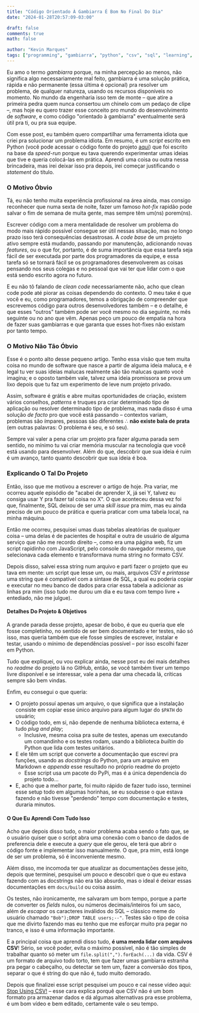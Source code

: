 ```yaml
---
title: "Código Orientado À Gambiarra É Bom No Final Do Dia"
date: "2024-01-28T20:57:09-03:00"

draft: false
comments: true
math: false

author: "Kevin Marques"
tags: ["programming", "gambiarra", "python", "csv", "sql", "learning", "script", "project"]
---
```


Eu amo o termo *gambiarra* porque, na minha percepção ao menos, não significa algo necessariamente mal feito, gambiarra é uma solução prática, rápida e não permanente (essa última é opcional) pra resolver um problema, de qualquer natureza, usando os recursos disponíveis no momento. No mundo da engenharia isso tem de monte – que atire a primeira pedra quem nunca consertou um chinelo com um pedaço de clipe –, mas hoje eu quero trazer esse conceito pro mundo do desenvolvimento de *software*, e como código "orientado à gambiarra" eventualmente será útil pra ti, ou pra sua equipe.

Com esse post, eu também quero compartilhar uma ferramenta idiota que criei pra solucionar um problema idiota. Em resumo, é um *script* escrito em Python (você pode acessar o código fonte do projeto [aqui](https://github.com/kevinmarquesp/csv_to_sql)) que foi escrito na base da *speed-run* porque eu tava querendo experimentar umas ideias que tive e queria colocá-las em prática. Aprendi uma coisa ou outra nessa brincadeira, mas irei deixar isso pra depois, irei começar justificando o *statement* do título.
### O Motivo Óbvio
Tá, eu não tenho muita experiência profissional na área ainda, mas consigo reconhecer que numa sexta de noite, fazer um famoso *hot-fix* rapidão pode salvar o fim de semana de muita gente, mas sempre têm um(ns) porem(ns).

Escrever código com a mera mentalidade de resolver um problema do modo mais rápido possível consegue ser útil nessas situação, mas no longo prazo isso terá consequências desastrosas. A *code base* de um projeto ativo sempre está mudando, passando por manutenção, adicionando novas *features*, ou o que for, portanto, é de suma importância que essa tarefa seja fácil de ser executada por parte dos programadores da equipe, e essa tarefa só se tornará fácil se os programadores desenvolverem as coisas pensando nos seus colegas e no pessoal que vai ter que lidar com o que está sendo escrito agora no futuro.

E eu não tô falando de *clean code* necessariamente não, acho que clean code pode até piorar as coisas dependendo do contexto. O meu take é que você e eu, como programadores, temos a obrigação de compreender que escrevemos código para outros desenvolvedores também – e o detalhe, é que esses "outros" também pode ser você mesmo no dia seguinte, no mês seguinte ou no ano que vêm. Apenas peço um pouco de empatia na hora de fazer suas gambiarras e que garanta que esses hot-fixes não existam por tanto tempo.
### O Motivo Não Tão Óbvio
Esse é o ponto alto desse pequeno artigo. Tenho essa visão que tem muita coisa no mundo de software que nasce a partir de alguma ideia maluca, e é legal tu ver suas ideias malucas realmente são tão malucas quanto você imagina; e o oposto também vale, talvez uma ideia promissora se prova um lixo depois que tu faz um experimento de leve num projeto privado.

Assim, software é grátis e abre muitas oportunidades de criação, existem vários conselhos, *patterns* e truques pra criar determinado tipo de aplicação ou resolver determinado tipo de problema, mas nada disso é uma solução *de facto* pro que você está passando – contextos variam, problemas são ímpares, pessoas são diferentes $\therefore$ **não existe bala de prata** (em outras palavras: O problema é seu, e só seu).

Sempre vai valer a pena criar um projeto pra fazer alguma parada sem sentido, no mínimo tu vai criar memória muscular na tecnologia que você está usando para desenvolver. Além do que, descobrir que sua ideia é ruim é um avanço, tanto quanto descobrir que sua ideia é boa.
### Explicando O Tal Do Projeto
Então, isso que me motivou a escrever o artigo de hoje. Pra variar, me ocorreu aquele episódio de "acabei de aprender X, já sei Y, talvez eu consiga usar Y pra fazer tal coisa no X". O que aconteceu dessa vez foi que, finalmente, SQL deixou de ser uma *skill issue* pra mim, mas eu ainda preciso de um pouco de prática e queria praticar com uma tabela local, na minha máquina.

Então me ocorreu, pesquisei umas duas tabelas aleatórias de qualquer coisa – uma delas é de pacientes de hospital e outra de usuário de alguma serviço que não me recordo direito –, como era uma página web, fiz um script rapidinho com JavaScript, pelo console do navegador mesmo, que selecionava cada elemento e transformava numa string no formato CSV.

Depois disso, salvei essa string num arquivo e parti fazer o projeto que eu tava em mente: um script que lesse um, ou mais, arquivos CSV e *printasse* uma string que é compatível com a sintaxe de SQL, a qual eu poderia copiar e executar no meu banco de dados para criar essa tabela a adicionar as linhas pra mim (isso tudo me durou um dia e eu tava com tempo livre + entediado, não me julgue).
#### Detalhes Do Projeto & Objetivos
A grande parada desse projeto, apesar de bobo, é que eu queria que ele fosse completinho, no sentido de ser bem documentado e ter testes, não só isso, mas queria também que ele fosse simples de escrever, instalar e testar, usando o mínimo de dependências possível – por isso escolhi fazer em Python.

Tudo que expliquei, ou vou explicar ainda, nesse post eu dei mais detalhes no *readme* do projeto lá no GitHub, então, se você também tiver um tempo livre disponível e se interessar, vale a pena dar uma checada lá, críticas sempre são bem vindas.

Enfim, eu consegui o que queria:
+ O projeto possuí apenas um arquivo, o que significa que a instalação consiste em copiar esse único arquivo para algum lugar do `$PATH` do usuário;
+ O código todo, em si, não depende de nenhuma biblioteca externa, é tudo *plug and play*;
	+ Inclusive, mesma coisa pra suite de testes, apenas um executando um comandinho e os testes rodam, usando a biblioteca *builtin* do Python que lida com testes unitários.
+ E ele têm um script que converte a documentação que escrevi pra funções, usando as *docstrings* do Python, para um arquivo em Markdown e *appenda* esse resultado no próprio readme do projeto
	+ Esse script usa um pacote do PyPi, mas é a única dependencia do projeto todo…
+ E, acho que a melhor parte, foi muito rápido de fazer tudo isso, terminei esse setup todo em algumas horinhas, se eu soubesse o que estava fazendo e não tivesse "perdendo" tempo com documentação e testes, duraria minutos.
#### O Que Eu Aprendi Com Tudo Isso
Acho que depois disso tudo, o maior problema acaba sendo o fato que, se o usuário quiser que o script abra uma conexão com o banco de dados de preferencia dele e execute a *query* que ele gerou, ele terá que abrir o código fonte e implementar isso manualmente. O que, pra mim, está longe de ser um problema, só é inconveniente mesmo.

Além disso, me incomoda ter que atualizar as documentações desse jeito, depois que terminei, pesquisei um pouco e descobri que o que eu estava fazendo com as docstrings não era tão absurdo, mas o ideal é deixar essas documentações em `docs/build` ou coisa assim.

Os testes, não ironicamente, me salvaram um bom tempo, porque a parte de converter os *fields* nulos, ou números decimais/inteiros foi um saco, além de *escapar* os caracteres inválidos do SQL – clássico meme do usuário chamado `"Bob");DROP TABLE users;--"`. Testes são o tipo de coisa que me divirto fazendo mas eu tenho que me esforçar muito pra pegar no tranco, e isso é uma informação importante.

E a principal coisa que aprendi disso tudo, **é uma merda lidar com arquivos CSV**! Sério, se você poder, evita o máximo possível, não é tão simples de trabalhar quanto só meter um `file.split(",").forEach(...)` da vida. CSV é um formato de arquivo todo torto, tem que fazer umas gambiarra estranha pra pegar o cabeçalho, ou detectar se tem um, fazer a conversão dos tipos, separar o que é string do que não é, tudo muito demorado.

Depois que finalizei esse script pesquisei um pouco e caí nesse vídeo aqui: [Stop Using CSV!](https://www.youtube.com/watch?v=mGUlW6YgHjE) – esse cara explica porquê que CSV não é um bom formato pra armazenar dados e dá algumas alternativas pra esse problema, é um bom vídeo e bem editado, certamente vale o seu tempo.
